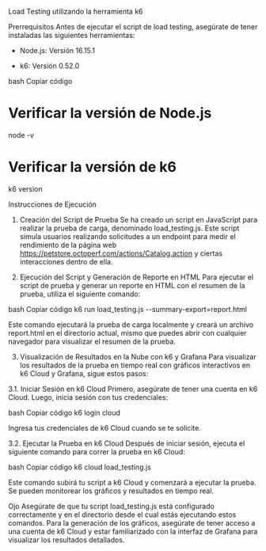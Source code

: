 Load Testing utilizando la herramienta k6

Prerrequisitos
Antes de ejecutar el script de load testing, asegúrate de tener instaladas las siguientes herramientas:

- Node.js: Versión 16.15.1


- k6: Versión 0.52.0

bash
Copiar código
# Verificar la versión de Node.js
node -v

# Verificar la versión de k6
k6 version

Instrucciones de Ejecución
1. Creación del Script de Prueba
Se ha creado un script en JavaScript para realizar la prueba de carga, denominado load_testing.js. Este script simula usuarios realizando solicitudes a un endpoint para medir el rendimiento de la página web https://petstore.octoperf.com/actions/Catalog.action y ciertas interacciones dentro de ella.

2. Ejecución del Script y Generación de Reporte en HTML
Para ejecutar el script de prueba y generar un reporte en HTML con el resumen de la prueba, utiliza el siguiente comando:

bash
Copiar código
k6 run load_testing.js --summary-export=report.html

Este comando ejecutará la prueba de carga localmente y creará un archivo report.html en el directorio actual, mismo que  puedes abrir con cualquier navegador para visualizar el resumen de la prueba.

3. Visualización de Resultados en la Nube con k6 y Grafana
Para visualizar los resultados de la prueba en tiempo real con gráficos interactivos en k6 Cloud y Grafana, sigue estos pasos:

3.1. Iniciar Sesión en k6 Cloud
Primero, asegúrate de tener una cuenta en k6 Cloud. Luego, inicia sesión con tus credenciales:

bash
Copiar código
k6 login cloud

Ingresa tus credenciales de k6 Cloud cuando se te solicite.

3.2. Ejecutar la Prueba en k6 Cloud
Después de iniciar sesión, ejecuta el siguiente comando para correr la prueba en k6 Cloud:

bash
Copiar código
k6 cloud load_testing.js

Este comando subirá tu script a k6 Cloud y comenzará a ejecutar la prueba. Se pueden monitorear los gráficos y resultados en tiempo real. 

Ojo
Asegúrate de que tu script load_testing.js está configurado correctamente y en el directorio desde el cual estás ejecutando estos comandos.
Para la generación de los gráficos, asegúrate de tener acceso a una cuenta de k6 Cloud y estar familiarizado con la interfaz de Grafana para visualizar los resultados detallados.